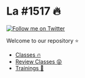 # La #1517 🔥

[![Follow me on Twitter](https://img.shields.io/static/v1.svg?label=Follow%20%40MartiNacimiento&message=🤙&color=red&logo=twitter&style=social)](https://twitter.com/martinacimiento)


Welcome to our repository ⭐

- [Classes 🔥](./classes)
- [Review Classes 😝](./review-classes)
- [Trainings 💪](./trainings)